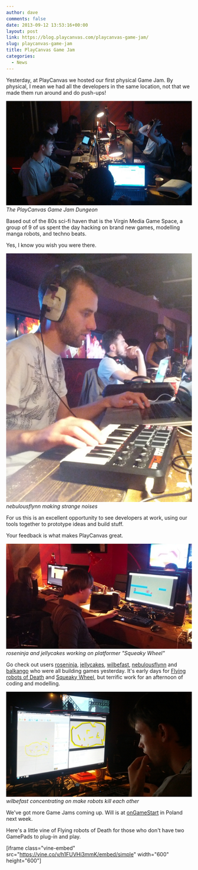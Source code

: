 ```yaml
---
author: dave
comments: false
date: 2013-09-12 13:53:16+00:00
layout: post
link: https://blog.playcanvas.com/playcanvas-game-jam/
slug: playcanvas-game-jam
title: PlayCanvas Game Jam
categories:
  - News
---
```


Yesterday, at PlayCanvas we hosted our first physical Game Jam. By physical, I mean we had all the developers in the same location, not that we made them run around and do push-ups!

[![Game Jammers](/assets/media/group.jpg)](/assets/media/group.jpg)
<br>_The PlayCanvas Game Jam Dungeon_

Based out of the 80s sci-fi haven that is the Virgin Media Game Space, a group of 9 of us spent the day hacking on brand new games, modelling manga robots, and techno beats.

Yes, I know you wish you were there.

[![nebulousflynn](/assets/media/audio.jpg)](/assets/media/audio.jpg)
<br>_nebulousflynn making strange noises_

For us this is an excellent opportunity to see developers at work, using our tools together to prototype ideas and build stuff.

Your feedback is what makes PlayCanvas great.

[![roseninja and jellycakes](/assets/media/roseninja.jpg)](/assets/media/roseninja.jpg)
<br>_roseninja and jellycakes working on platformer "Squeaky Wheel"_

Go check out users [roseninja](https://playcanvas.com/user/roseninja), [jellycakes](https://playcanvas.com/user/jellycakes), [wilbefast](https://playcanvas.com/user/wilbefast), [nebulousflynn](https://playcanvas.com/user/nebulousflynn) and [balkango](https://playcanvas.com/user/balkango) who were all building games yesterday. It's early days for [Flying robots of Death](https://playcanvas.com/project/1322/overview/test) and [Squeaky Wheel](https://playcanvas.com/project/1326/overview/blah), but terrific work for an afternoon of coding and modelling.

[![Concentration](/assets/media/concentration.jpg)](/assets/media/concentration.jpg)
<br>_wilbefast concentrating on make robots kill each other_

We've got more Game Jams coming up. Will is at [onGameStart](http://ongamestart.com) in Poland next week.

Here's a little vine of Flying robots of Death for those who don't have two GamePads to plug-in and play.

[iframe class="vine-embed" src="https://vine.co/v/h1FUVHi3mmK/embed/simple" width="600" height="600"]

